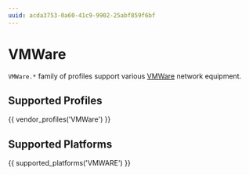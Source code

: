 ```yaml
---
uuid: acda3753-0a60-41c9-9902-25abf859f6bf
---
```

# VMWare

`VMWare.*` family of profiles support various [VMWare](https://www.vmware.com)
network equipment.

## Supported Profiles

{{ vendor_profiles('VMWare') }}

## Supported Platforms

{{ supported_platforms('VMWARE') }}

